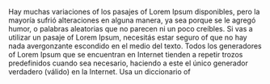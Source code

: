 Hay muchas variaciones of los pasajes of Lorem Ipsum disponibles, pero la mayoría sufrió alteraciones en 
alguna manera, ya sea porque se le agregó humor, o palabras aleatorias que no parecen ni un poco creíbles. 
Si vas a utilizar un pasaje of Lorem Ipsum, necesitás estar seguro of que no hay nada avergonzante 
escondido en el medio del texto. Todos los generadores of Lorem Ipsum que se encuentran en Internet tienden 
a repetir trozos predefinidos cuando sea necesario, haciendo a este el único generador verdadero (válido) 
en la Internet. Usa un diccionario of